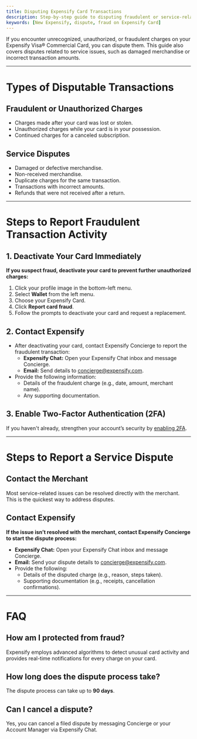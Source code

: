 ```yaml
---
title: Disputing Expensify Card Transactions
description: Step-by-step guide to disputing fraudulent or service-related charges on your Expensify Visa® Commercial Card
keywords: [New Expensify, dispute, fraud on Expensify Card]
---
```


If you encounter unrecognized, unauthorized, or fraudulent charges on your Expensify Visa® Commercial Card, you can dispute them. This guide also covers disputes related to service issues, such as damaged merchandise or incorrect transaction amounts.

---

# Types of Disputable Transactions

## Fraudulent or Unauthorized Charges
- Charges made after your card was lost or stolen.
- Unauthorized charges while your card is in your possession.
- Continued charges for a canceled subscription.

## Service Disputes
- Damaged or defective merchandise.
- Non-received merchandise.
- Duplicate charges for the same transaction.
- Transactions with incorrect amounts.
- Refunds that were not received after a return.

---

# Steps to Report Fraudulent Transaction Activity

## 1. Deactivate Your Card Immediately

**If you suspect fraud, deactivate your card to prevent further unauthorized charges:**

1. Click your profile image in the bottom-left menu.
2. Select **Wallet** from the left menu.
3. Choose your Expensify Card.
4. Click **Report card fraud**.
5. Follow the prompts to deactivate your card and request a replacement.

## 2. Contact Expensify
   - After deactivating your card, contact Expensify Concierge to report the fraudulent transaction:
     - **Expensify Chat:** Open your Expensify Chat inbox and message Concierge.
     - **Email:** Send details to concierge@expensify.com.
   - Provide the following information:
     - Details of the fraudulent charge (e.g., date, amount, merchant name).
     - Any supporting documentation.

## 3. Enable Two-Factor Authentication (2FA)

If you haven't already, strengthen your account’s security by [enabling 2FA](https://help.expensify.com/articles/new-expensify/settings/Enable-Two-Factor-Authentication).

---

# Steps to Report a Service Dispute

## Contact the Merchant

Most service-related issues can be resolved directly with the merchant. This is the quickest way to address disputes.

## Contact Expensify

**If the issue isn’t resolved with the merchant, contact Expensify Concierge to start the dispute process:**

   - **Expensify Chat:** Open your Expensify Chat inbox and message Concierge.
   - **Email:** Send your dispute details to concierge@expensify.com.
   - Provide the following:
     - Details of the disputed charge (e.g., reason, steps taken).
     - Supporting documentation (e.g., receipts, cancellation confirmations).

---

# FAQ

## How am I protected from fraud?
Expensify employs advanced algorithms to detect unusual card activity and provides real-time notifications for every charge on your card.

## How long does the dispute process take?
The dispute process can take up to **90 days**.

## Can I cancel a dispute?
Yes, you can cancel a filed dispute by messaging Concierge or your Account Manager via Expensify Chat. 

